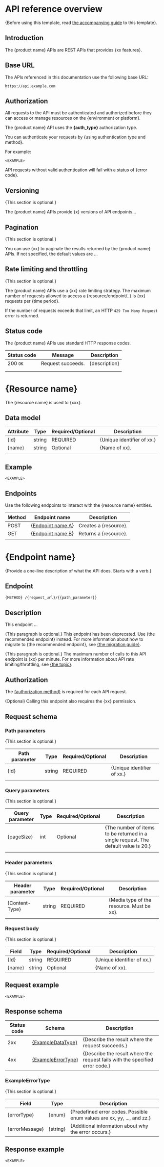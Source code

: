 # API reference overview

{Before using this template, read [the accompanying guide](api-reference-guide.md) to this template}.

## Introduction

The {product name} APIs are REST APIs that provides {xx features}.

## Base URL

The APIs referenced in this documentation use the following base URL:

```
https://api.example.com
```


## Authorization

All requests to the API must be authenticated and authorized before they can access or manage resources on the {environment or platform}.

The {product name} API uses the **{auth_type}** authorization type.

You can authenticate your requests by {using authentication type and method}.

For example:

```
<EXAMPLE>
```


API requests without valid authentication will fail with a status of {error code}.


## Versioning

{This section is optional.}

The {product name} APIs provide {x} versions of API endpoints...

## Pagination

{This section is optional.}

You can use {xx} to paginate the results returned by the {product name} APIs. If not specified, the default values are ...

## Rate limiting and throttling

{This section is optional.}

The {product name} APIs use a {xx} rate limiting strategy. The maximum number of requests allowed to access a {resource/endpoint/..} is {xx} requests per {time period}.

If the number of requests exceeds that limit, an HTTP `429 Too Many Request` error is returned.

## Status code

The {product name} APIs use standard HTTP response codes.

| Status code | Message           | Description   |
|-------------|-------------------|---------------|
| 200 `OK`    | Request succeeds. | {description} |
|             |                   |               |
|             |                   |               |

# {Resource name}

The {resource name} is used to {xxx}.

## Data model

| Attribute | Type   | Required/Optional | Description                |
|-----------|--------|-------------------|----------------------------|
| {id}      | string | REQUIRED          | {Unique identifier of xx.} |
| {name}    | string | Optional          | {Name of xx}.              |
|           |        |                   |                            |


## Example

```
<EXAMPLE>
```

## Endpoints

Use the following endpoints to interact with the {resource name} entities.

| Method | Endpoint name                           | Description           |
|--------|-----------------------------------------|-----------------------|
| POST   | {[Endpoint name A](link_to_endpoint_a)} | Creates a {resource}. |
| GET    | {[Endpoint name B](link_to_endpoint_b)} | Returns a {resource}. |
|        |                                         |                       |


# {Endpoint name}

{Provide a one-line description of what the API does. Starts with a verb.}

## Endpoint

```bash
{METHOD} /{request_url}/{{path_parameter}}
```

## Description

This endpoint ...

{This paragraph is optional.} This endpoint has been deprecated. Use {the recommended endpoint} instead. For more information about how to migrate to {the recommended endpoint}, see [{the migration guide}](link).

{This paragraph is optional.} The maximum number of calls to this API endpoint is {xx} per minute. For more information about API rate limiting/throttling, see [{the topic}](example).


## Authorization

The [{authorization method}](#authorization) is required for each API request.

(Optional) Calling this endpoint also requires the {xx} permission.


## Request schema

### Path parameters

{This section is optional.}

| Path parameter | Type   | Required/Optional | Description                |
|----------------|--------|-------------------|----------------------------|
| {id}           | string | REQUIRED          | {Unique identifier of xx.} |
|                |        |                   |                            |

### Query parameters

{This section is optional.}

| Query parameter | Type | Required/Optional | Description                     |
|-----------------|------|-------------------|---------------------------------|
| {pageSize}      | int  | Optional          | {The number of items to be returned in a single request. The default value is 20.} |
|                 |      |                   |                                 |

### Header parameters

{This section is optional.}

| Header parameter | Type   | Required/Optional | Description                  |
|------------------|--------|-------------------|------------------------------|
| {Content-Type}   | string | REQUIRED          | {Media type of the resource. Must be xx}. |
|                  |        |                   |                              |

### Request body

{This section is optional.}

| Field  | Type   | Required/Optional | Description                |
|--------|--------|-------------------|----------------------------|
| {Id}   | string | REQUIRED          | {Unique identifier of xx.} |
| {name} | string | Optional          | {Name of xx}.              |

## Request example

```
<EXAMPLE>

```

## Response schema

| Status code | Schema                                              | Description |
|-------------|-----------------------------------------------------|----------|
| 2xx         | [{ExampleDataType}](link_to_data_type_definition)   | {Describe the result where the request succeeds.} |
| 4xx         | [{ExampleErrorType}](link_to_error_type_definition) | {Describe the result where the request fails with the specified error code.} |

### ExampleErrorType

{This section is optional.}

| Field          | Type     | Description                                      |
|----------------|----------|--------------------------------------------------|
| {errorType}    | {enum}   | {Predefined error codes. Possible enum values are xx, yy, ..., and zz.} |
| {errorMessage} | {string} | {Additional information about why the error occurs.} |

## Response example

```
<EXAMPLE>

```
